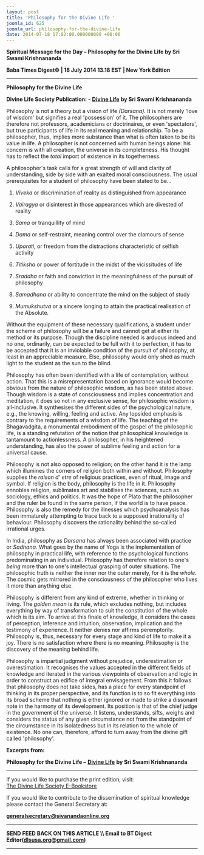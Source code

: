```yaml
---
layout: post
title: 'Philosophy for the Divine Life '
joomla_id: 625
joomla_url: philosophy-for-the-divine-life
date: 2014-07-18 17:02:00.000000000 +00:00
---
```

  



































**Spiritual Message for the Day – Philosophy for the Divine Life by Sri Swami Krishnananda**

**Baba Times Digest© | 18 July 2014 13.18 EST | New York Edition**

* * *  

**Philosophy for the Divine Life**

**Divine Life Society Publication: -** [**Divine Life**](http://www.sivanandaonline.org/public_html/?cmd=displaysection&section_id=1519&parent=353&format=html) **by Sri Swami Krishnananda**

Philosophy is not a theory but a vision of life _(Darsana)._ It is not merely 'love of wisdom' but signifies a real 'possession' of it. The philosophers are therefore not professors, academicians or doctrinaires, or even 'spectators', but true participants of life in its real meaning and relationship. To be a philosopher, thus, implies more substance than what is often taken to be its value in life. A philosopher is not concerned with human beings alone: his concern is with all creation, the universe in its completeness. His thought has to reflect the _total_ import of existence in its togetherness.

A philosopher's task calls for a great strength of will and clarity of understanding, side by side with an exalted moral consciousness. The usual prerequisites for a student of philosophy have been stated to be...

1. _Viveka_ or discrimination of reality as distinguished from appearance

2. _Vairagya_ or disinterest in those appearances which are divested of reality

3. _Sama_ or tranquillity of mind

4. _Dama_ or self-restraint, meaning control over the clamours of sense

5. _Uparati,_ or freedom from the distractions characteristic of selfish activity

6. _Titiksha_ or power of fortitude in the midst of the vicissitudes of life

7. _Sraddha_ or faith and conviction in the meaningfulness of the pursuit of philosophy

8. _Samadhana_ or ability to concentrate the mind on the subject of study

9. _Mumukshutva_ or a sincere longing to attain the practical realisation of the Absolute.

Without the equipment of these necessary qualifications, a student under the scheme of philosophy will be a failure and cannot get at either its method or its purpose. Though the discipline needed is arduous indeed and no one, ordinarily, can be expected to be full with it to perfection, it has to be accepted that it is an inviolable condition of the pursuit of philosophy, at least in an appreciable measure. Else, philosophy would only shed as much light to the student as the sun to the blind.

Philosophy has often been identified with a life of contemplation, without action. That this is a misrepresentation based on ignorance would become obvious from the nature of philosophic wisdom, as has been stated above. Though wisdom is a state of consciousness and implies concentration and meditation, it does so not in any exclusive sense, for philosophic wisdom is all-inclusive. It synthesises the different sides of the psychological nature, e.g., the knowing, willing, feeling and active. Any lopsided emphasis is contrary to the requirements of a wisdom of life. The teaching of the Bhagavadgita, a monumental embodiment of the gospel of the philosophic life, is a standing refutation of the notion that philosophical knowledge is tantamount to actionlessness. A philosopher, in his heightened understanding, has also the power of sublime feeling and action for a universal cause.

Philosophy is not also opposed to religion; on the other hand it is the lamp which illumines the corners of religion both within and without. Philosophy supplies the _raison d' etre_ of religious practices, even of ritual, image and symbol. If religion is the body, philosophy is the life in it. Philosophy ennobles religion, sublimates art and stabilises the sciences, such as sociology, ethics and politics. It was the hope of Plato that the philosopher and the ruler be found in the same person, if the world is to have peace. Philosophy is also the remedy for the illnesses which psychoanalysis has been immaturely attempting to trace back to a supposed irrationality of behaviour. Philosophy discovers the rationality behind the so-called irrational urges.

In India, philosophy as _Darsana_ has always been associated with practice or _Sadhana._ What goes by the name of Yoga is the implementation of philosophy in practical life, with reference to the psychological functions predominating in an individual. Philosophy has therefore relation to one's _being_ more than to one's intellectual grasping of outer situations. The philosophic truth is neither the inner nor the outer merely, for it is the _whole._ The cosmic gets mirrored in the consciousness of the philosopher who lives it more than anything else.

Philosophy is different from any kind of extreme, whether in thinking or living. The _golden mean_ is its rule, which excludes nothing, but includes everything by way of transformation to suit the constitution of the whole which is its aim. To arrive at this finale of knowledge, it considers the cases of perception, inference and intuition; observation, implication and the testimony of experience. It neither denies nor affirms peremptorily. Philosophy is, thus, necessary for every stage and kind of life to make it a joy. There is no satisfaction where there is no meaning. Philosophy is the discovery of the meaning behind life.

Philosophy is impartial judgment without prejudice, underestimation or overestimation. It recognises the values accepted in the different fields of knowledge and iterated in the various viewpoints of observation and logic in order to construct an edifice of integral envisagement. From this it follows that philosophy does not take sides, has a place for every standpoint of thinking in its proper perspective, and its function is to so fit everything into its broad scheme that nothing is either ignored or made to strike a dissonant note in the harmony of its development. Its position is that of the chief judge in the government of the universe. It listens, understands, sifts, weighs and considers the status of any given circumstance not from the standpoint of the circumstance in its isolatedness but in its relation to the whole of existence. No one can, therefore, afford to turn away from the divine gift called 'philosophy'.

**Excerpts from:**

**Philosophy for the Divine Life –** [**Divine Life**](http://www.sivanandaonline.org/public_html/?cmd=displaysection&section_id=1519&parent=353&format=html) **by Sri Swami Krishnananda**





* * *

  












If you would like to purchase the print edition, visit:   
[The Divine Life Society E-Bookstore](http://www.dlshq.org/download/download.htm)

If you would like to contribute to the dissemination of spiritual knowledge please contact the General Secretary at:

[**generalsecretary@sivanandaonline.org**](mailto:generalsecretary@sivanandaonline.org?subject=Contribution%20to%20Dissemination%20of%20Spiritual%20Knowledge)

* * *

**SEND FEED BACK ON THIS ARTICLE \\\ Email to BT Digest Editor[](mailto:dlsusa.org@gmail.com?subject=DLS%20Posts)(dlsusa.org@gmail.com)**

* * *

  







